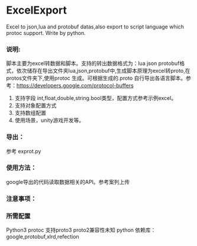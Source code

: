 # ExcelExport
Excel to json,lua and protobuf datas,also export to script language which protoc support. Write by python.

### 说明:

脚本主要为excel转数据和脚本。支持的转出数据格式为：lua json protobuf格式，依次储存在导出文件夹lua,json,protobuf中,生成脚本原理为excel转proto,在protos文件夹下,使用protoc 生成。可根据生成的.proto 自行导出各语言脚本。参考：https://developers.google.com/protocol-buffers


1. 支持字段 int,float,double,string.bool类型，配置方式参考示例excel。
2. 支持对象配置方式 
3. 支持数组配置
4. 使用场景，unity游戏开发等。

### 导出：

参考 exprot.py 
  
 
### 使用方法：
google导出的代码读取数据相关的API。参考案列上传

### 注意事项：


### 所需配置

Python3 
protoc 支持proto3 proto2兼容性未知
python 依赖库： google,protobuf,xlrd,refection
